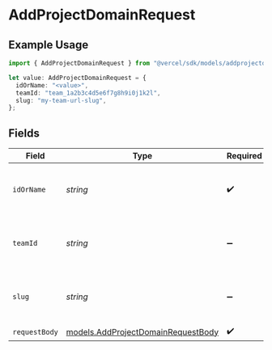# AddProjectDomainRequest

## Example Usage

```typescript
import { AddProjectDomainRequest } from "@vercel/sdk/models/addprojectdomainop.js";

let value: AddProjectDomainRequest = {
  idOrName: "<value>",
  teamId: "team_1a2b3c4d5e6f7g8h9i0j1k2l",
  slug: "my-team-url-slug",
};
```

## Fields

| Field                                                                          | Type                                                                           | Required                                                                       | Description                                                                    | Example                                                                        |
| ------------------------------------------------------------------------------ | ------------------------------------------------------------------------------ | ------------------------------------------------------------------------------ | ------------------------------------------------------------------------------ | ------------------------------------------------------------------------------ |
| `idOrName`                                                                     | *string*                                                                       | :heavy_check_mark:                                                             | The unique project identifier or the project name                              |                                                                                |
| `teamId`                                                                       | *string*                                                                       | :heavy_minus_sign:                                                             | The Team identifier to perform the request on behalf of.                       | team_1a2b3c4d5e6f7g8h9i0j1k2l                                                  |
| `slug`                                                                         | *string*                                                                       | :heavy_minus_sign:                                                             | The Team slug to perform the request on behalf of.                             | my-team-url-slug                                                               |
| `requestBody`                                                                  | [models.AddProjectDomainRequestBody](../models/addprojectdomainrequestbody.md) | :heavy_check_mark:                                                             | N/A                                                                            |                                                                                |